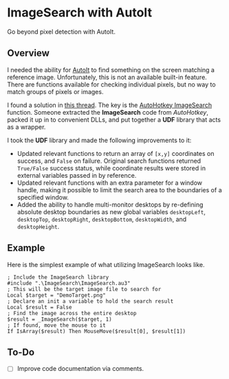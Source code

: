 # ImageSearch with AutoIt
Go beyond pixel detection with AutoIt.

## Overview

I needed the ability for [AutoIt](https:*www.autoitscript.com) to find something on the screen matching a reference image. Unfortunately, this is not an available built-in feature. There are functions available for checking individual pixels, but no way to match groups of pixels or images.

I found a solution in [this thread](https://www.autoitscript.com/forum/topic/148005-imagesearch-usage-explanation/?page=4). The key is the [AutoHotkey ImageSearch](https://www.autohotkey.com/docs/commands/ImageSearch.htm) function. Someone extracted the **ImageSearch** code from *AutoHotkey*, packed it up in to convenient DLLs, and put together a **UDF** library that acts as a wrapper.

I took the **UDF** library and made the following improvements to it:

* Updated relevant functions to return an array of `[x,y]` coordinates on success, and `False` on failure. Original search functions returned `True/False` success status, while coordinate results were stored in external variables passed in by reference.
* Updated relevant functions with an extra parameter for a window handle, making it possible to limit the search area to the boundaries of a specified window.
* Added the ability to handle multi-monitor desktops by re-defining absolute desktop boundaries as new global variables `desktopLeft`, `desktopTop`, `desktopRight`, `desktopBottom`, `desktopWidth`, and `desktopHeight`.

## Example

Here is the simplest example of what utilizing ImageSearch looks like.

```autoit
; Include the ImageSearch library
#include ".\ImageSearch\ImageSearch.au3"
; This will be the target image file to search for
Local $target = "DemoTarget.png"
; Declare an init a variable to hold the search result
Local $result = False
; Find the image across the entire desktop
$result = _ImageSearch($target, 1)
; If found, move the mouse to it
If IsArray($result) Then MouseMove($result[0], $result[1])
```
## To-Do

- [ ] Improve code documentation via comments.
